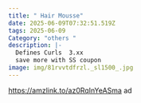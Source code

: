 ```yaml
---
title: " Hair Mousse"
date: 2025-06-09T07:32:51.519Z
tags: 2025-06-09
Category: "others "
description: |-
  Defines Curls  3.xx 
  save more with SS coupon 
image: img/81rvvtdfrzl._sl1500_.jpg
---
```

https://amzlink.to/az0RqInYeASma  ad